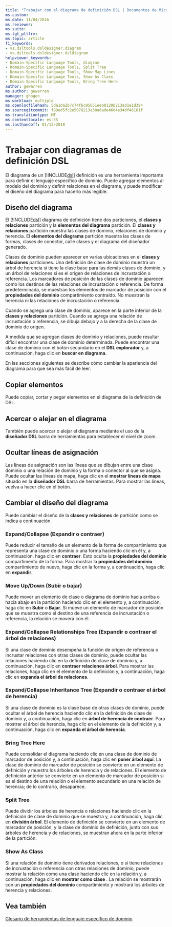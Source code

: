 ```yaml
---
title: "Trabajar con el diagrama de definición DSL | Documentos de Microsoft"
ms.custom: 
ms.date: 11/04/2016
ms.reviewer: 
ms.suite: 
ms.tgt_pltfrm: 
ms.topic: article
f1_keywords:
- vs.dsltools.dsldesigner.diagram
- vs.dsltools.dsldesigner.dsldiagram
helpviewer_keywords:
- Domain-Specific Language Tools, diagram
- Domain-Specific Language Tools, Split Tree
- Domain-Specific Language Tools, Show Map Lines
- Domain-Specific Language Tools, Show As Class
- Domain-Specific Language Tools, Bring Tree Here
author: gewarren
ms.author: gewarren
manager: ghogen
ms.workload: multiple
ms.openlocfilehash: 5da1da2b7c74f6c95651eeb0120b213ad1e1d394
ms.sourcegitcommit: f89ed5fc2e5078213e30a6ade4604e34df48181f
ms.translationtype: MT
ms.contentlocale: es-ES
ms.lasthandoff: 01/13/2018
---
```

# <a name="working-with-the-dsl-definition-diagram"></a>Trabajar con diagramas de definición DSL
El diagrama de un [!INCLUDE[dsl](../modeling/includes/dsl_md.md)] definición es una herramienta importante para definir el lenguaje específico de dominio. Puede agregar elementos al modelo del dominio y definir relaciones en el diagrama, y puede modificar el diseño del diagrama para hacerlo más legible.  
  
## <a name="the-layout-of-the-diagram"></a>Diseño del diagrama  
 El [!INCLUDE[dsl](../modeling/includes/dsl_md.md)] diagrama de definición tiene dos particiones, el **clases y relaciones** partición y la **elementos del diagrama** partición. El **clases y relaciones** partición muestra las clases de dominio, relaciones de dominio y herencia. El **elementos del diagrama** partición muestra las clases de formas, clases de conector, calle clases y el diagrama del diseñador generado.  
  
 Clases de dominio pueden aparecer en varias ubicaciones en el **clases y relaciones** particiones. Una definición de clase de dominio muestra un árbol de herencia si tiene la clase base para las demás clases de dominio, y un árbol de relaciones si es el origen de relaciones de incrustación o referencia. Los marcadores de posición de las clases de dominio aparecen como los destinos de las relaciones de incrustación o referencia. De forma predeterminada, se muestran los elementos de marcador de posición con el **propiedades del dominio** compartimiento contraído. No muestran la herencia ni las relaciones de incrustación o referencia.  
  
 Cuando se agrega una clase de dominio, aparece en la parte inferior de la **clases y relaciones** partición. Cuando se agrega una relación de incrustación o referencia, se dibuja debajo y a la derecha de la clase de dominio de origen.  
  
 A medida que se agregan clases de dominio y relaciones, puede resultar difícil encontrar una clase de dominio determinada. Puede encontrar una clase de dominio con el botón secundario en el **DSL explorador** y, a continuación, haga clic en **buscar en diagrama**.  
  
 En las secciones siguientes se describe cómo cambiar la apariencia del diagrama para que sea más fácil de leer.  
  
## <a name="copying-elements"></a>Copiar elementos  
 Puede copiar, cortar y pegar elementos en el diagrama de la definición de DSL.  
  
## <a name="zooming-in-or-out-on-the-diagram"></a>Acercar o alejar en el diagrama  
 También puede acercar o alejar el diagrama mediante el uso de la **diseñador DSL** barra de herramientas para establecer el nivel de zoom.  
  
## <a name="hiding-map-lines"></a>Ocultar líneas de asignación  
 Las líneas de asignación son las líneas que se dibujan entre una clase dominio o una relación de dominio y la forma o conector al que se asigna. Puede ocultar las líneas de mapa, haga clic en el **mostrar líneas de mapa** situado en la **diseñador DSL** barra de herramientas. Para mostrar las líneas, vuelva a hacer clic en el botón.  
  
## <a name="changing-the-diagram-layout"></a>Cambiar el diseño del diagrama  
 Puede cambiar el diseño de la **clases y relaciones** de partición como se indica a continuación.  
  
### <a name="expandcollapse"></a>Expand/Collapse (Expandir o contraer)  
 Puede reducir el tamaño de un elemento de la forma de compartimiento que representa una clase de dominio o una forma haciendo clic en él y, a continuación, haga clic en **contraer**. Esto oculta la **propiedades del dominio** compartimento de la forma. Para mostrar la **propiedades del dominio** compartimiento de nuevo, haga clic en la forma y, a continuación, haga clic en **expandir**.  
  
### <a name="move-updown"></a>Move Up/Down (Subir o bajar)  
 Puede mover un elemento de clase o diagrama de dominio hacia arriba o hacia abajo en la partición haciendo clic en el elemento y, a continuación, haga clic en **Subir** o **Bajar**. Si mueve un elemento de marcador de posición que se muestra como el destino de una referencia de incrustación o referencia, la relación se moverá con él.  
  
### <a name="expandcollapse-relationships-tree"></a>Expand/Collapse Relationships Tree (Expandir o contraer el árbol de relaciones)  
 Si una clase de dominio desempeña la función de origen de referencia o incrustar relaciones con otras clases de dominio, puede ocultar las relaciones haciendo clic en la definición de clase de dominio y, a continuación, haga clic en **contraer relaciones árbol**. Para mostrar las relaciones, haga clic en el elemento de la definición y, a continuación, haga clic en **expanda el árbol de relaciones**.  
  
### <a name="expandcollapse-inheritance-tree"></a>Expand/Collapse Inheritance Tree (Expandir o contraer el árbol de herencia)  
 Si una clase de dominio es la clase base de otras clases de dominio, puede ocultar el árbol de herencia haciendo clic en la definición de clase de dominio y, a continuación, haga clic en **árbol de herencia de contraer**. Para mostrar el árbol de herencia, haga clic en el elemento de la definición y, a continuación, haga clic en **expanda el árbol de herencia**.  
  
### <a name="bring-tree-here"></a>Bring Tree Here  
 Puede consolidar el diagrama haciendo clic en una clase de dominio de marcador de posición y, a continuación, haga clic en **poner árbol aquí**. La clase de dominio de marcador de posición se convierte en un elemento de definición y muestra los árboles de herencia y de relaciones. El elemento de definición anterior se convierte en un elemento de marcador de posición si es el destino de una relación o el elemento secundario en una relación de herencia; de lo contrario, desaparece.  
  
### <a name="split-tree"></a>Split Tree  
 Puede dividir los árboles de herencia o relaciones haciendo clic en la definición de clase de dominio que se muestra y, a continuación, haga clic en **división árbol**. El elemento de definición se convierte en un elemento de marcador de posición, y la clase de dominio de definición, junto con sus árboles de herencia y de relaciones, se muestran ahora en la parte inferior de la partición.  
  
### <a name="show-as-class"></a>Show As Class  
 Si una relación de dominio tiene derivados relaciones, o si tiene relaciones de incrustación o referencia con otras relaciones de dominio, puede mostrar la relación como una clase haciendo clic en la relación y, a continuación, haga clic en **mostrar como clase** . La relación se mostrarán con un **propiedades del dominio** compartimiento y mostrará los árboles de herencia y relaciones.  
  
## <a name="see-also"></a>Vea también  
 [Glosario de herramientas de lenguaje específico de dominio](http://msdn.microsoft.com/en-us/ca5e84cb-a315-465c-be24-76aa3df276aa)